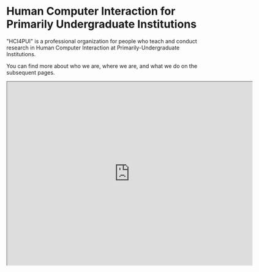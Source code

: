# Human Computer Interaction for Primarily Undergraduate Institutions #

"HCI4PUI" is a professional organization for people who teach and conduct research in Human Computer Interaction at Primarily-Undergraduate Institutions. 

You can find more about who we are, where we are, and what we do on the subsequent pages.

<iframe src="https://www.google.com/maps/d/u/1/embed?mid=1QMPKXbRfGLOfcDQNMs2cvRZPWJM2Awuu" width="640" height="480"></iframe>